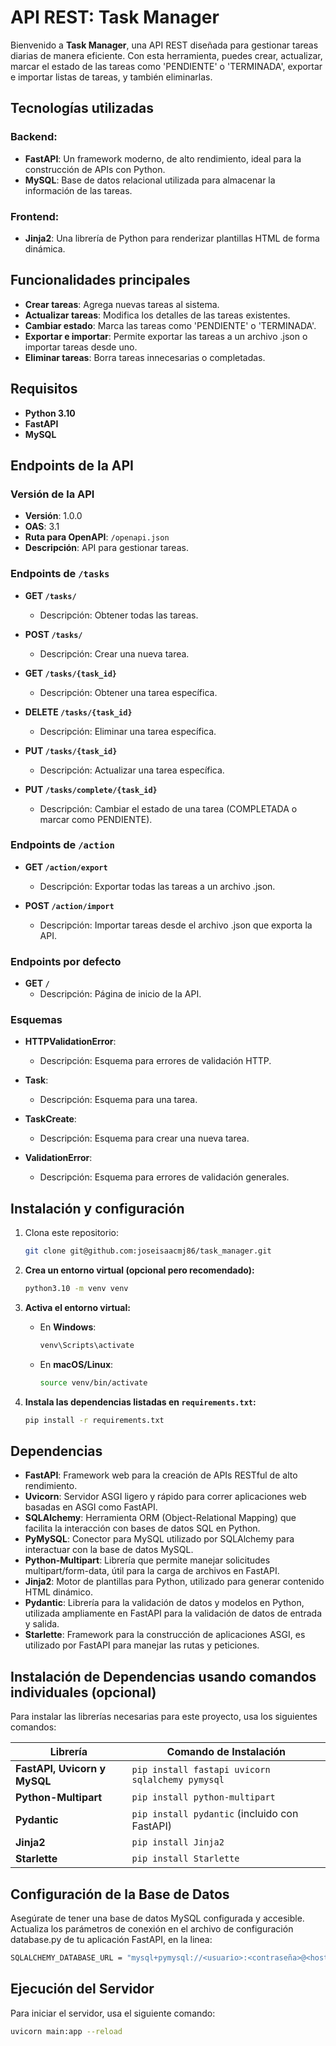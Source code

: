# API REST: Task Manager

Bienvenido a **Task Manager**, una API REST diseñada para gestionar tareas diarias de manera eficiente. 
Con esta herramienta, puedes crear, actualizar, marcar el estado de las tareas como 'PENDIENTE' o 'TERMINADA', 
exportar e importar listas de tareas, y también eliminarlas.

## Tecnologías utilizadas

### Backend:
- **FastAPI**: Un framework moderno, de alto rendimiento, ideal para la construcción de APIs con Python.
- **MySQL**: Base de datos relacional utilizada para almacenar la información de las tareas.

### Frontend:
- **Jinja2**: Una librería de Python para renderizar plantillas HTML de forma dinámica.

## Funcionalidades principales
- **Crear tareas**: Agrega nuevas tareas al sistema.
- **Actualizar tareas**: Modifica los detalles de las tareas existentes.
- **Cambiar estado**: Marca las tareas como 'PENDIENTE' o 'TERMINADA'.
- **Exportar e importar**: Permite exportar las tareas a un archivo .json o importar tareas desde uno.
- **Eliminar tareas**: Borra tareas innecesarias o completadas.

## Requisitos
- **Python 3.10**
- **FastAPI**
- **MySQL**


## Endpoints de la API

### Versión de la API

- **Versión**: 1.0.0
- **OAS**: 3.1
- **Ruta para OpenAPI**: `/openapi.json`
- **Descripción**: API para gestionar tareas.

### Endpoints de `/tasks`

- **GET `/tasks/`**
  - Descripción: Obtener todas las tareas.
  
- **POST `/tasks/`**
  - Descripción: Crear una nueva tarea.
  
- **GET `/tasks/{task_id}`**
  - Descripción: Obtener una tarea específica.
  
- **DELETE `/tasks/{task_id}`**
  - Descripción: Eliminar una tarea específica.
  
- **PUT `/tasks/{task_id}`**
  - Descripción: Actualizar una tarea específica.
  
- **PUT `/tasks/complete/{task_id}`**
  - Descripción: Cambiar el estado de una tarea (COMPLETADA o marcar como PENDIENTE).

### Endpoints de `/action`

- **GET `/action/export`**
  - Descripción: Exportar todas las tareas a un archivo .json.
  
- **POST `/action/import`**
  - Descripción: Importar tareas desde el archivo .json que exporta la API.

### Endpoints por defecto

- **GET `/`**
  - Descripción: Página de inicio de la API.

### Esquemas

- **HTTPValidationError**: 
  - Descripción: Esquema para errores de validación HTTP.
  
- **Task**: 
  - Descripción: Esquema para una tarea.
  
- **TaskCreate**: 
  - Descripción: Esquema para crear una nueva tarea.
  
- **ValidationError**: 
  - Descripción: Esquema para errores de validación generales.


## Instalación y configuración

1. Clona este repositorio:
   ```bash
   git clone git@github.com:joseisaacmj86/task_manager.git

2. **Crea un entorno virtual (opcional pero recomendado):**

   ```bash
   python3.10 -m venv venv

3. **Activa el entorno virtual:**

   - En **Windows**:
   
     ```bash
     venv\Scripts\activate
     ```

   - En **macOS/Linux**:
   
     ```bash
     source venv/bin/activate
     ```

4. **Instala las dependencias listadas en `requirements.txt`:**

   ```bash
   pip install -r requirements.txt

## Dependencias
- **FastAPI**: Framework web para la creación de APIs RESTful de alto rendimiento.
- **Uvicorn**: Servidor ASGI ligero y rápido para correr aplicaciones web basadas en ASGI como FastAPI.
- **SQLAlchemy**: Herramienta ORM (Object-Relational Mapping) que facilita la interacción con bases de datos SQL en Python.
- **PyMySQL**: Conector para MySQL utilizado por SQLAlchemy para interactuar con la base de datos MySQL.
- **Python-Multipart**: Librería que permite manejar solicitudes multipart/form-data, útil para la carga de archivos en FastAPI.
- **Jinja2**: Motor de plantillas para Python, utilizado para generar contenido HTML dinámico.
- **Pydantic**: Librería para la validación de datos y modelos en Python, utilizada ampliamente en FastAPI para la validación de datos de entrada y salida.
- **Starlette**: Framework para la construcción de aplicaciones ASGI, es utilizado por FastAPI para manejar las rutas y peticiones.


## Instalación de Dependencias usando comandos individuales (opcional)

Para instalar las librerías necesarias para este proyecto, usa los siguientes comandos:

| Librería                     | Comando de Instalación                            |
|------------------------------|---------------------------------------------------|
| **FastAPI, Uvicorn y MySQL** | `pip install fastapi uvicorn sqlalchemy pymysql`  |
| **Python-Multipart**         | `pip install python-multipart`                    |
| **Pydantic**                 | `pip install pydantic` (incluido con FastAPI)     |
| **Jinja2**                   | `pip install Jinja2`                              |
| **Starlette**                | `pip install Starlette`                           |

## Configuración de la Base de Datos

Asegúrate de tener una base de datos MySQL configurada y accesible. 
Actualiza los parámetros de conexión en el archivo de configuración database.py de tu aplicación FastAPI,
en la linea:

   ```bash 
   SQLALCHEMY_DATABASE_URL = "mysql+pymysql://<usuario>:<contraseña>@<host>:<puerto>/<nombre_base_de_datos>"

   ```

## Ejecución del Servidor

Para iniciar el servidor, usa el siguiente comando:

```bash
uvicorn main:app --reload
